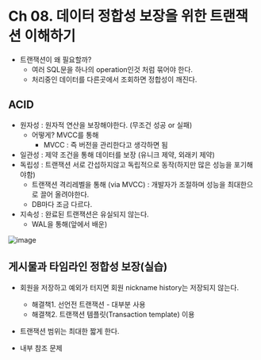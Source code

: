 # Ch 08. 데이터 정합성 보장을 위한 트랜잭션 이해하기

+ 트랜잭션이 왜 필요할까?
  - 여러 SQL문을 하나의 operation인것 처럼 묶어야 한다.
  - 처리중인 데이터를 다른곳에서 조회하면 정합성이 깨진다.

## ACID
  + 원자성 : 원자적 연산을 보장해야한다. (무조건 성공 or 실패)
    - 어떻게? MVCC를 통해
      - MVCC : 즉 버전을 관리한다고 생각하면 됨
  + 일관성 : 제약 조건을 통해 데이터를 보장 (유니크 제약, 외래키 제약)
  + 독립성 : 트랜잭션 서로 간섭하지않고 독립적으로 동작(하지만 많은 성능을 포기해야함)
    - 트랜잭션 격리레벨을 통해 (via MVCC) : 개발자가 조절하며 성능을 최대한으로 끌어 올려야한다.
    - DB마다 조금 다르다.
  + 지속성 : 완료된 트랜잭션은 유실되지 않는다.
    - WAL을 통해(앞에서 배운)

![image](https://github.com/HyangKeunChoi/TIL-Today-I-Learned-/assets/49984996/8fe1bcde-1d51-401b-9d09-5ae840cb23ed)

## 게시물과 타임라인 정합성 보장(실습)
+ 회원을 저장하고 예외가 터지면 회원 nickname history는 저장되지 않는다.
  - 해결책1. 선언전 트랜잭션 - 대부분 사용
  - 해결책2. 트랜잭션 템플릿(Transaction template) 이용

 + 트랜잭션 범위는 최대한 짧게 한다.
 + 내부 참조 문제
